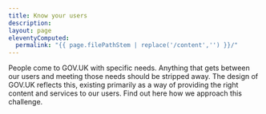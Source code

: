 ```yaml
---
title: Know your users
description:
layout: page
eleventyComputed:
  permalink: "{{ page.filePathStem | replace('/content','') }}/"
---
```


People come to GOV.UK with specific needs. Anything that gets between our users and meeting those needs should be stripped away. The design of GOV.UK reflects this, existing primarily as a way of providing the right content and services to our users. Find out here how we approach this challenge.
